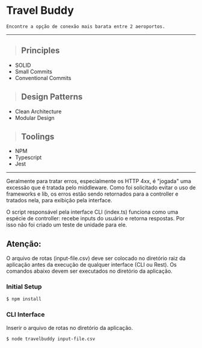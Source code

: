 # **Travel Buddy**

```
Encontre a opção de conexão mais barata entre 2 aeroportos.
```
---

> ## Principles

* SOLID
* Small Commits
* Conventional Commits

> ## Design Patterns

* Clean Architecture
* Modular Design

> ## Toolings

* NPM
* Typescript
* Jest

---

Geralmente para tratar erros, especialmente os HTTP 4xx, é "jogada" uma excessão que é tratada pelo middleware.
Como foi solicitado evitar o uso de frameworks e lib, os erros estão sendo retornados para a controller
e tratados nela, para exibição pela interface.

O script responsável pela interface CLI (index.ts) funciona como uma espécie de controller: recebe inputs
do usuário e retorna respostas. Por isso não foi criado um teste de unidade para ele.

## **Atenção:**
O arquivo de rotas (input-file.csv) deve ser colocado no diretório raiz da aplicação antes da execução de qualquer interface (CLI ou Rest).
Os comandos abaixo devem ser executados no diretório da aplicação.

### **Initial Setup**
```bash
$ npm install
```

### **CLI Interface**
Inserir o arquivo de rotas no diretório da aplicação.

```bash
$ node travelbuddy input-file.csv
```
